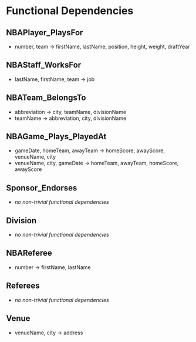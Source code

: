 # Functional Dependencies

## NBAPlayer_PlaysFor
* number, team -> firstName, lastName, position, height, weight, draftYear

## NBAStaff_WorksFor
* lastName, firstName, team -> job

## NBATeam_BelongsTo
* abbreviation -> city, teamName, divisionName
* teamName -> abbreviation, city, divisionName

## NBAGame_Plays_PlayedAt
* gameDate, homeTeam, awayTeam -> homeScore, awayScore, venueName, city 
* venueName, city, gameDate -> homeTeam, awayTeam, homeScore, awayScore

## Sponsor_Endorses
* *no non-trivial functional dependencies*

## Division
* *no non-trivial functional dependencies*

## NBAReferee
* number -> firstName, lastName

## Referees
* *no non-trivial functional dependencies*

## Venue
* venueName, city -> address